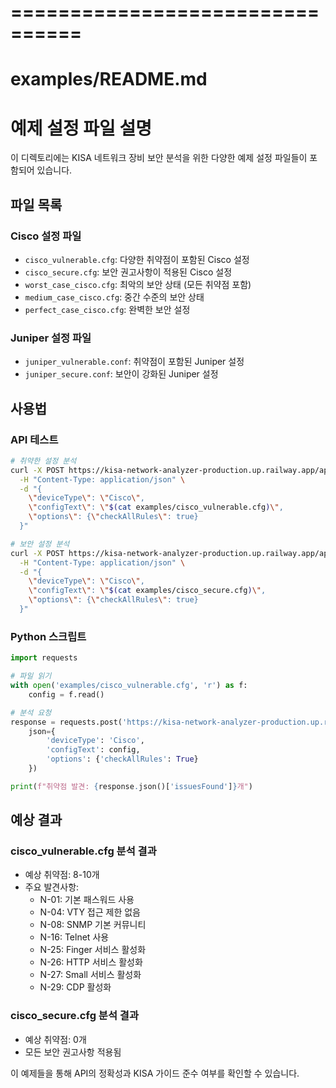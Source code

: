 # ================================
# examples/README.md
# 예제 설정 파일 설명

이 디렉토리에는 KISA 네트워크 장비 보안 분석을 위한 다양한 예제 설정 파일들이 포함되어 있습니다.

## 파일 목록

### Cisco 설정 파일
- `cisco_vulnerable.cfg`: 다양한 취약점이 포함된 Cisco 설정
- `cisco_secure.cfg`: 보안 권고사항이 적용된 Cisco 설정
- `worst_case_cisco.cfg`: 최악의 보안 상태 (모든 취약점 포함)
- `medium_case_cisco.cfg`: 중간 수준의 보안 상태
- `perfect_case_cisco.cfg`: 완벽한 보안 설정

### Juniper 설정 파일  
- `juniper_vulnerable.conf`: 취약점이 포함된 Juniper 설정
- `juniper_secure.conf`: 보안이 강화된 Juniper 설정

## 사용법

### API 테스트
```bash
# 취약한 설정 분석
curl -X POST https://kisa-network-analyzer-production.up.railway.app/api/v1/config-analyze \
  -H "Content-Type: application/json" \
  -d "{
    \"deviceType\": \"Cisco\",
    \"configText\": \"$(cat examples/cisco_vulnerable.cfg)\",
    \"options\": {\"checkAllRules\": true}
  }"

# 보안 설정 분석  
curl -X POST https://kisa-network-analyzer-production.up.railway.app/api/v1/config-analyze \
  -H "Content-Type: application/json" \
  -d "{
    \"deviceType\": \"Cisco\", 
    \"configText\": \"$(cat examples/cisco_secure.cfg)\",
    \"options\": {\"checkAllRules\": true}
  }"
```

### Python 스크립트
```python
import requests

# 파일 읽기
with open('examples/cisco_vulnerable.cfg', 'r') as f:
    config = f.read()

# 분석 요청
response = requests.post('https://kisa-network-analyzer-production.up.railway.app/api/v1/config-analyze', 
    json={
        'deviceType': 'Cisco',
        'configText': config,
        'options': {'checkAllRules': True}
    })

print(f"취약점 발견: {response.json()['issuesFound']}개")
```

## 예상 결과

### cisco_vulnerable.cfg 분석 결과
- 예상 취약점: 8-10개
- 주요 발견사항:
  - N-01: 기본 패스워드 사용
  - N-04: VTY 접근 제한 없음
  - N-08: SNMP 기본 커뮤니티
  - N-16: Telnet 사용
  - N-25: Finger 서비스 활성화
  - N-26: HTTP 서비스 활성화
  - N-27: Small 서비스 활성화
  - N-29: CDP 활성화

### cisco_secure.cfg 분석 결과
- 예상 취약점: 0개
- 모든 보안 권고사항 적용됨

이 예제들을 통해 API의 정확성과 KISA 가이드 준수 여부를 확인할 수 있습니다.